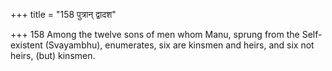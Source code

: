 +++
title = "158 पुत्रान् द्वादश"

+++
158	Among the twelve sons of men whom Manu, sprung from the Self-existent (Svayambhu), enumerates, six are kinsmen and heirs, and six not heirs, (but) kinsmen.